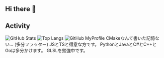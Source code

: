 ## Hi there 👋

<!--
**Oshota501/Oshota501** is a ✨ _special_ ✨ repository because its `README.md` (this file) appears on your GitHub profile.

Here are some ideas to get you started:

- 🔭 I’m currently working on ...
- 🌱 I’m currently learning ...
- 👯 I’m looking to collaborate on ...
- 🤔 I’m looking for help with ...
- 💬 Ask me about ...
- 📫 How to reach me: ...
- 😄 Pronouns: ...
- ⚡ Fun fact: ...
-->

## Activity

![GitHub Stats](https://github-readme-stats.vercel.app/api?username=Oshota501&show_icons=true&theme=dark)
![Top Langs](https://github-readme-stats.vercel.app/api/top-langs/?username=Oshota501&layout=compact&theme=dark)
![GitHub MyProfile](https://Oshota501.github.io/public/img/cat_anko.jpg)
CMakeなんて書いた記憶ない... (多分フラッター)
JSとTSと得意な方です。
PythonとJavaとC#とC++とGoは多分かけます。
GLSLを勉強中です。
